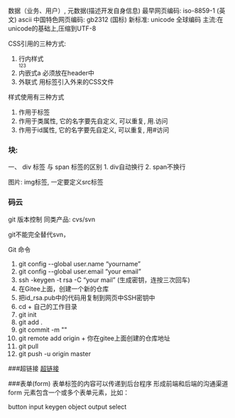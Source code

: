 <meta charset=UTF-8>
数据（业务、用户）, 元数据(描述开发自身信息)
最早网页编码: iso-8859-1 (英文) ascii
中国特色网页编码: gb2312 (国标) 
新标准: unicode 全球编码
主流:在unicode的基础上,压缩到UTF-8


CSS引用的三种方式:
1) 行内样式	<div style="font-size: 10px;">123</div>
2) 内嵌式a 	<style></style> 必须放在header中
3) 外联式	用<link>标签引入外来的CSS文件
    <link href="" rel="" style="">

样式使用有三种方式
1) 作用于标签
2) 作用于类属性, 它的名字要先自定义, 可以重复, 用.访问
3) 作用于id属性, 它的名字要先自定义, 可以重复, 用#访问

### 块: 
一、 div 标签 与 span 标签的区别
	1. div自动换行
	2. span不换行

图片:
img标签, 一定要定义src标签


### 码云
git 版本控制
同类产品: cvs/svn

git不能完全替代svn，

Git 命令
1. git config --global user.name “yourname”
2. git config --global user.email “your email”
3. ssh -keygen -t rsa -C “your mail” (生成密钥，连按三次回车)
4. 在Gitee上面，创建一个新的仓库
5. 把id_rsa.pub中的代码用复制到网页中SSH密钥中
6. cd + 自己的工作目录
7. git init
8. git add .
9. git commit -m ""
9. git remote add origin + 你在gitee上面创建的仓库地址
10. git pull
11. git push -u origin master

###超链接
<a href="">超链接</a>


###表单(form)
表单标签的内容可以传递到后台程序
形成前端和后端的沟通渠道
form 元素包含一个或多个表单元素，比如：

button
input
keygen
object
output
select

